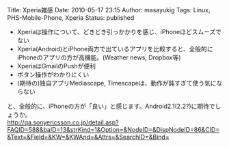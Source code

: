 Title: Xperia雑感
Date: 2010-05-17 23:15
Author: masayukig
Tags: Linux, PHS-Mobile-Phone, Xperia
Status: published

-   Xperiaは操作について、どきどき引っかかりを感じ、iPhoneほどスムーズでない
-   Xperia(Android)とiPhone両方で出ているアプリを比較すると、全般的にiPhoneのアプリの方が高機能。(Weather
    news, Dropbox等)
-   XperiaはGmailのPushが便利
-   ボタン操作がわかりにくい
-   (期待の)独自アプリMediascape,
    Timescapeは、動作が鈍すぎて使う気にならない

と、全般的に、iPhoneの方が「良い」と感じます。Android2.1(2.2?)に期待でしょうか。  
<http://qa.sonyericsson.co.jp/detail.asp?FAQID=588&baID=13&strKind=1&Option=&NodeID=&DispNodeID=86&CID=&Text=&Field=&KW=&KWAnd=&Attrs=&SearchID=&Bind=>
